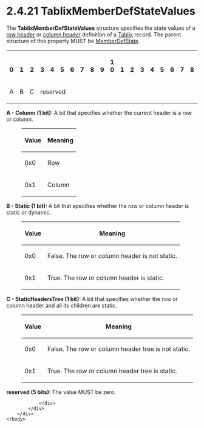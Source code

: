 <html dir="LTR" xmlns:mshelp="http://msdn.microsoft.com/mshelp" xmlns:ddue="http://ddue.schemas.microsoft.com/authoring/2003/5" xmlns:xlink="http://www.w3.org/1999/xlink" xmlns:tool="http://www.microsoft.com/tooltip">
    <head>
        <meta http-equiv="Content-Type" content="text/html; CHARSET=utf-8"></meta>
        <meta name="save" content="history"></meta>
        <title>2.4.21 TablixMemberDefStateValues</title>
        <xml>
            <mshelp:toctitle title="2.4.21 TablixMemberDefStateValues"></mshelp:toctitle>
            <mshelp:rltitle title="[MS-RPL]: TablixMemberDefStateValues"></mshelp:rltitle>
            <mshelp:keyword index="A" term="c89fe2a9-b892-46ee-b6d6-b412ffd6b3cd"></mshelp:keyword>
            <mshelp:attr name="DCSext.ContentType" value="open specification"></mshelp:attr>
            <mshelp:attr name="AssetID" value="c89fe2a9-b892-46ee-b6d6-b412ffd6b3cd"></mshelp:attr>
            <mshelp:attr name="TopicType" value="kbRef"></mshelp:attr>
            <mshelp:attr name="DCSext.Title" value="[MS-RPL]: TablixMemberDefStateValues" />
        </xml>
    </head>
    <body>
        <div id="header">
            <h1 class="heading">2.4.21 TablixMemberDefStateValues</h1>
        </div>
        <div id="mainSection">
            <div id="mainBody">
                <div id="allHistory" class="saveHistory"></div>
                <div id="sectionSection0" class="section" name="collapseableSection">
                    

<p>The <b>TablixMemberDefStateValues</b> structure specifies the
state values of a <a href="75ae48f7-746b-4b41-919c-6699fa28b3ef.md#gt_4a2f606e-7699-46fb-bc95-82a9e6dae94f">row header</a>
or <a href="75ae48f7-746b-4b41-919c-6699fa28b3ef.md#gt_b44f1311-4a23-47b8-95a3-71a765d42c80">column header</a>
definition of a <a href="f8ea94d9-d2b6-4d7f-8dc4-59faa3a98b93.md">Tablix</a>
record. The parent structure of this property MUST be <a href="7cf2aa4c-553f-4ddf-9a4d-5727d4af629a.md">MemberDefState</a>.</p>

<table>
 <tr>
  <th><p><br>0</p></th>
  <th><p><br>1</p></th>
  <th><p><br>2</p></th>
  <th><p><br>3</p></th>
  <th><p><br>4</p></th>
  <th><p><br>5</p></th>
  <th><p><br>6</p></th>
  <th><p><br>7</p></th>
  <th><p><br>8</p></th>
  <th><p><br>9</p></th>
  <th><p>1<br>0</p></th>
  <th><p><br>1</p></th>
  <th><p><br>2</p></th>
  <th><p><br>3</p></th>
  <th><p><br>4</p></th>
  <th><p><br>5</p></th>
  <th><p><br>6</p></th>
  <th><p><br>7</p></th>
  <th><p><br>8</p></th>
  <th><p><br>9</p></th>
  <th><p>2<br>0</p></th>
  <th><p><br>1</p></th>
  <th><p><br>2</p></th>
  <th><p><br>3</p></th>
  <th><p><br>4</p></th>
  <th><p><br>5</p></th>
  <th><p><br>6</p></th>
  <th><p><br>7</p></th>
  <th><p><br>8</p></th>
  <th><p><br>9</p></th>
  <th><p>3<br>0</p></th>
  <th><p><br>1</p></th>
 </tr>
 <tr>
  <td>
  <p>A</p>
  </td>
  <td>
  <p>B</p>
  </td>
  <td>
  <p>C</p>
  </td>
  <td colspan="5">
  <p>reserved</p>
  </td>
  
 </tr>
</table>

<p><b>A - Column (1 bit): </b>A bit that specifies
whether the current header is a row or column.</p>

<dl>
<dd>
<table>
 <thead>
  <tr>
   <th>
   <p>Value</p>
   </th>
   <th>
   <p>Meaning</p>
   </th>
  </tr>
 </thead>
 <tr>
  <td>
  <p>0x0</p>
  </td>
  <td>
  <p>Row</p>
  </td>
 </tr>
 <tr>
  <td>
  <p>0x1</p>
  </td>
  <td>
  <p>Column</p>
  </td>
 </tr>
</table>
</dd></dl>

<p><b>B - Static (1 bit): </b>A bit that specifies
whether the row or column header is static or dynamic.</p>

<dl>
<dd>
<table>
 <thead>
  <tr>
   <th>
   <p>Value</p>
   </th>
   <th>
   <p>Meaning</p>
   </th>
  </tr>
 </thead>
 <tr>
  <td>
  <p>0x0</p>
  </td>
  <td>
  <p>False. The row or column header is not static.</p>
  </td>
 </tr>
 <tr>
  <td>
  <p>0x1</p>
  </td>
  <td>
  <p>True. The row or column header is static.</p>
  </td>
 </tr>
</table>
</dd></dl>

<p><b>C - StaticHeadersTree (1 bit): </b>A bit that
specifies whether the row or column header and all its children are static.</p>

<dl>
<dd>
<table>
 <thead>
  <tr>
   <th>
   <p>Value</p>
   </th>
   <th>
   <p>Meaning</p>
   </th>
  </tr>
 </thead>
 <tr>
  <td>
  <p>0x0</p>
  </td>
  <td>
  <p>False. The row or column header tree is not static.</p>
  </td>
 </tr>
 <tr>
  <td>
  <p>0x1</p>
  </td>
  <td>
  <p>True. The row or column header tree is static.</p>
  </td>
 </tr>
</table>
</dd></dl>

<p><b>reserved (5 bits): </b>The value MUST be zero.</p>


                </div>
            </div>
        </div>
    </body>
</html>